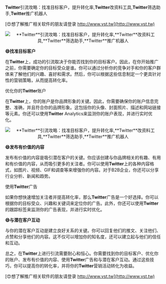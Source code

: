 **Twitter**引流攻略：找准目标客户，提升转化率,**Twitter**改资料工具,**Twitter**筛选助手,**Twitter**推广机器人

[😍想了解推广相关软件的朋友请登录 http://www.vst.tw](http://www.vst.tw)

 <center><img src="https://vst.tw/MP4/tuiguang/png/4.png" alt="**Twitter**引流攻略：找准目标客户，提升转化率,**Twitter**改资料工具,**Twitter**筛选助手,**Twitter**推广机器人"></center>

**😄找准目标客户**

在**Twitter**上，成功的引流取决于你能否找到你的目标客户。因此，在你开始推广之前，你需要确定你的目标受众是谁。你可以通过分析你的竞争对手和你的客户群体来了解他们的兴趣、喜好和需求。然后，你可以根据这些信息制定一个更具针对性的营销策略，从而提高转化率。

优化你的**Twitter**账户

在**Twitter**上，你的账户是你品牌形象的关键。因此，你需要确保你的账户信息完整、准确，并且符合你的品牌形象。这包括你的头像、封面照片、描述和网站链接等元素。你还可以使用**Twitter** Analytics来监测你的账户表现，并进行实时优化。

 <center><img src="https://vst.tw/MP4/tuiguang/png/5.png" alt="**Twitter**引流攻略：找准目标客户，提升转化率,**Twitter**改资料工具,**Twitter**筛选助手,**Twitter**推广机器人"></center>

**😄发布有价值的内容**

发布有价值的内容是吸引潜在客户的关键。你应该创建与你品牌相关的有趣、有用和有价值的内容，从而吸引更多的关注者。你可以使用**Twitter**上的各种内容格式，如图片、视频、GIF和调查等来增强你的内容。对于B2B企业，你还可以分享行业分析、新闻和趋势。

使用**Twitter**广告

如果你想快速增加关注者并提高转化率，那么**Twitter**广告是一个好选择。你可以根据你的目标受众、兴趣和关键词来定位你的广告。此外，你还可以使用**Twitter**的跟踪标签来监测你的广告表现，并进行实时优化。

**😄与潜在客户互动**

与你的潜在客户互动是建立良好关系的关键。你可以回复他们的推文、关注他们、点赞和分享他们的内容。这不仅可以增加你的知名度，还可以建立起与他们的信任和互动。

总之，在**Twitter**上进行引流需要耐心和恒心。你需要找到你的目标客户、优化你的账户、发布有价值的内容、使用**Twitter**广告和与潜在客户互动。通过这些技巧，你可以提高你的转化率，并将你的**Twitter**营销活动转化为收益。

[😍想了解推广相关软件的朋友请登录 http://www.vst.tw](http://www.vst.tw)



